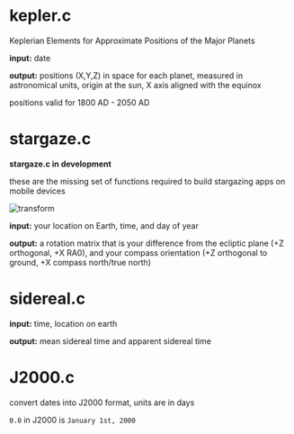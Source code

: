 # kepler.c

Keplerian Elements for Approximate Positions of the Major Planets

**input:** date

**output:** positions (X,Y,Z) in space for each planet, measured in astronomical units, origin at the sun, X axis aligned with the equinox

positions valid for 1800 AD - 2050 AD

# stargaze.c

**stargaze.c in development**

these are the missing set of functions required to build stargazing apps on mobile devices

![transform](https://raw.github.com/robbykraft/Stargaze/master/readme/transformation.png)

**input:** your location on Earth, time, and day of year

**output:** a rotation matrix that is your difference from the ecliptic plane (+Z orthogonal, +X RA0), and your compass orientation (+Z orthogonal to ground, +X compass north/true north)

# sidereal.c

**input:** time, location on earth

**output:** mean sidereal time and apparent sidereal time

# J2000.c

convert dates into J2000 format, units are in days

`0.0` in J2000 is `January 1st, 2000`